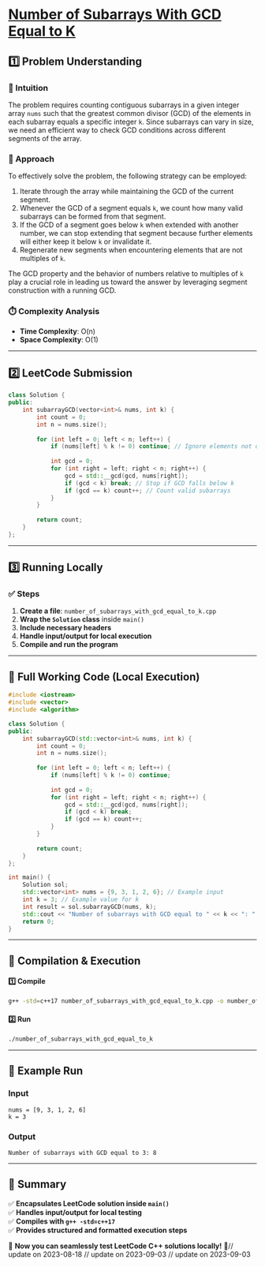 # **[Number of Subarrays With GCD Equal to K](https://leetcode.com/problems/number-of-subarrays-with-gcd-equal-to-k/description/)**  

## **1️⃣ Problem Understanding**  
### **📌 Intuition**  
The problem requires counting contiguous subarrays in a given integer array `nums` such that the greatest common divisor (GCD) of the elements in each subarray equals a specific integer `k`. Since subarrays can vary in size, we need an efficient way to check GCD conditions across different segments of the array. 

### **🚀 Approach**  
To effectively solve the problem, the following strategy can be employed:
1. Iterate through the array while maintaining the GCD of the current segment.
2. Whenever the GCD of a segment equals `k`, we count how many valid subarrays can be formed from that segment.
3. If the GCD of a segment goes below `k` when extended with another number, we can stop extending that segment because further elements will either keep it below `k` or invalidate it.
4. Regenerate new segments when encountering elements that are not multiples of `k`.

The GCD property and the behavior of numbers relative to multiples of `k` play a crucial role in leading us toward the answer by leveraging segment construction with a running GCD.

### **⏱️ Complexity Analysis**  
- **Time Complexity**: O(n)  
- **Space Complexity**: O(1)  

---

## **2️⃣ LeetCode Submission**  
```cpp
class Solution {
public:
    int subarrayGCD(vector<int>& nums, int k) {
        int count = 0;
        int n = nums.size();
        
        for (int left = 0; left < n; left++) {
            if (nums[left] % k != 0) continue; // Ignore elements not divisible by k
            
            int gcd = 0;
            for (int right = left; right < n; right++) {
                gcd = std::__gcd(gcd, nums[right]);
                if (gcd < k) break; // Stop if GCD falls below k
                if (gcd == k) count++; // Count valid subarrays
            }
        }
        
        return count;
    }
};
```  

---  

## **3️⃣ Running Locally**  
### **✅ Steps**  
1. **Create a file**: `number_of_subarrays_with_gcd_equal_to_k.cpp`  
2. **Wrap the `Solution` class** inside `main()`  
3. **Include necessary headers**  
4. **Handle input/output for local execution**  
5. **Compile and run the program**  

---  

## **📝 Full Working Code (Local Execution)**  
```cpp
#include <iostream>
#include <vector>
#include <algorithm>

class Solution {
public:
    int subarrayGCD(std::vector<int>& nums, int k) {
        int count = 0;
        int n = nums.size();
        
        for (int left = 0; left < n; left++) {
            if (nums[left] % k != 0) continue;
            
            int gcd = 0;
            for (int right = left; right < n; right++) {
                gcd = std::__gcd(gcd, nums[right]);
                if (gcd < k) break;
                if (gcd == k) count++;
            }
        }
        
        return count;
    }
};

int main() {
    Solution sol;
    std::vector<int> nums = {9, 3, 1, 2, 6}; // Example input
    int k = 3; // Example value for k
    int result = sol.subarrayGCD(nums, k);
    std::cout << "Number of subarrays with GCD equal to " << k << ": " << result << std::endl;    
    return 0;
}
```  

---  

## **🔧 Compilation & Execution**  
#### **1️⃣ Compile**  
```bash
g++ -std=c++17 number_of_subarrays_with_gcd_equal_to_k.cpp -o number_of_subarrays_with_gcd_equal_to_k
```  

#### **2️⃣ Run**  
```bash
./number_of_subarrays_with_gcd_equal_to_k
```  

---  

## **🎯 Example Run**  
### **Input**  
```
nums = [9, 3, 1, 2, 6]
k = 3
```  
### **Output**  
```
Number of subarrays with GCD equal to 3: 8
```  

---  

## **📌 Summary**  
✅ **Encapsulates LeetCode solution inside `main()`**  
✅ **Handles input/output for local testing**  
✅ **Compiles with `g++ -std=c++17`**  
✅ **Provides structured and formatted execution steps**  

🚀 **Now you can seamlessly test LeetCode C++ solutions locally!** 🚀// update on 2023-08-18
// update on 2023-09-03
// update on 2023-09-03
